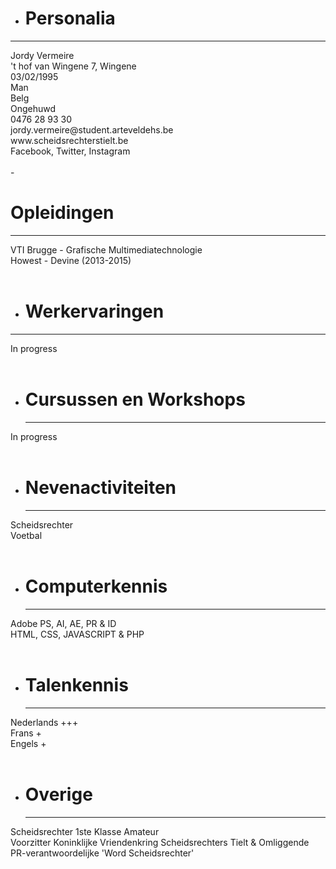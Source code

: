 - <h1>Personalia</h1> 
<hr width="100%">
	Jordy Vermeire<br/>
	't hof van Wingene 7, Wingene<br/>
	03/02/1995<br/>
	Man<br/>
	Belg<br/>
	Ongehuwd<br/>
	0476 28 93 30<br/>
	jordy.vermeire@student.arteveldehs.be<br/>
	www.scheidsrechterstielt.be<br/>
	Facebook, Twitter, Instagram<br/><br/>
- <h1>Opleidingen</h1>
<hr width="100%">
VTI Brugge - Grafische Multimediatechnologie<br/>
Howest - Devine (2013-2015)<br/><br/>

- <h1>Werkervaringen</h1>
<hr width="100%">
In progress<br/><br/>

- <h1>Cursussen en Workshops</h1><hr width="100%">
In progress<br/><br/>

- <h1>Nevenactiviteiten</h1><hr width="100%">
Scheidsrechter<br/>
Voetbal<br/><br/>

- <h1>Computerkennis</h1><hr width="100%">
Adobe PS, AI, AE, PR & ID<br/>
HTML, CSS, JAVASCRIPT & PHP<br/><br/>

- <h1>Talenkennis</h1><hr width="100%">
Nederlands +++<br/>
Frans +<br/>
Engels +<br/><br/>

- <h1>Overige</h1><hr width="100%">
Scheidsrechter 1ste Klasse Amateur<br/>
Voorzitter Koninklijke Vriendenkring Scheidsrechters Tielt & Omliggende <br/>
PR-verantwoordelijke 'Word Scheidsrechter'<br/>
